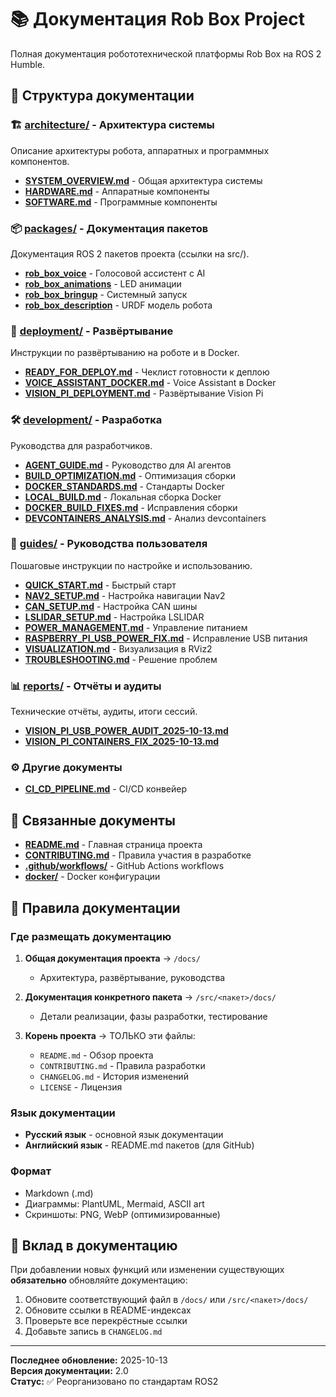 # 📚 Документация Rob Box Project

Полная документация робототехнической платформы Rob Box на ROS 2 Humble.

## 📂 Структура документации

### 🏗️ [architecture/](architecture/) - Архитектура системы
Описание архитектуры робота, аппаратных и программных компонентов.

- [**SYSTEM_OVERVIEW.md**](architecture/SYSTEM_OVERVIEW.md) - Общая архитектура системы
- [**HARDWARE.md**](architecture/HARDWARE.md) - Аппаратные компоненты
- [**SOFTWARE.md**](architecture/SOFTWARE.md) - Программные компоненты

### 📦 [packages/](packages/) - Документация пакетов
Документация ROS 2 пакетов проекта (ссылки на src/).

- [**rob_box_voice**](../src/rob_box_voice/README.md) - Голосовой ассистент с AI
- [**rob_box_animations**](../src/rob_box_animations/README.md) - LED анимации
- [**rob_box_bringup**](../src/rob_box_bringup/) - Системный запуск
- [**rob_box_description**](../src/rob_box_description/) - URDF модель робота

### 🚀 [deployment/](deployment/) - Развёртывание
Инструкции по развёртыванию на роботе и в Docker.

- [**READY_FOR_DEPLOY.md**](deployment/READY_FOR_DEPLOY.md) - Чеклист готовности к деплою
- [**VOICE_ASSISTANT_DOCKER.md**](deployment/VOICE_ASSISTANT_DOCKER.md) - Voice Assistant в Docker
- [**VISION_PI_DEPLOYMENT.md**](deployment/VISION_PI_DEPLOYMENT.md) - Развёртывание Vision Pi

### 🛠️ [development/](development/) - Разработка
Руководства для разработчиков.

- [**AGENT_GUIDE.md**](development/AGENT_GUIDE.md) - Руководство для AI агентов
- [**BUILD_OPTIMIZATION.md**](development/BUILD_OPTIMIZATION.md) - Оптимизация сборки
- [**DOCKER_STANDARDS.md**](development/DOCKER_STANDARDS.md) - Стандарты Docker
- [**LOCAL_BUILD.md**](development/LOCAL_BUILD.md) - Локальная сборка Docker
- [**DOCKER_BUILD_FIXES.md**](development/DOCKER_BUILD_FIXES.md) - Исправления сборки
- [**DEVCONTAINERS_ANALYSIS.md**](development/DEVCONTAINERS_ANALYSIS.md) - Анализ devcontainers

### 📖 [guides/](guides/) - Руководства пользователя
Пошаговые инструкции по настройке и использованию.

- [**QUICK_START.md**](guides/QUICK_START.md) - Быстрый старт
- [**NAV2_SETUP.md**](guides/NAV2_SETUP.md) - Настройка навигации Nav2
- [**CAN_SETUP.md**](guides/CAN_SETUP.md) - Настройка CAN шины
- [**LSLIDAR_SETUP.md**](guides/LSLIDAR_SETUP.md) - Настройка LSLIDAR
- [**POWER_MANAGEMENT.md**](guides/POWER_MANAGEMENT.md) - Управление питанием
- [**RASPBERRY_PI_USB_POWER_FIX.md**](guides/RASPBERRY_PI_USB_POWER_FIX.md) - Исправление USB питания
- [**VISUALIZATION.md**](guides/VISUALIZATION.md) - Визуализация в RViz2
- [**TROUBLESHOOTING.md**](guides/TROUBLESHOOTING.md) - Решение проблем

### 📊 [reports/](reports/) - Отчёты и аудиты
Технические отчёты, аудиты, итоги сессий.

- [**VISION_PI_USB_POWER_AUDIT_2025-10-13.md**](reports/VISION_PI_USB_POWER_AUDIT_2025-10-13.md)
- [**VISION_PI_CONTAINERS_FIX_2025-10-13.md**](reports/VISION_PI_CONTAINERS_FIX_2025-10-13.md)

### ⚙️ Другие документы

- [**CI_CD_PIPELINE.md**](CI_CD_PIPELINE.md) - CI/CD конвейер

## 🔗 Связанные документы

- [**README.md**](../README.md) - Главная страница проекта
- [**CONTRIBUTING.md**](../../../CONTRIBUTING.md) - Правила участия в разработке
- [**.github/workflows/**](../.github/workflows/) - GitHub Actions workflows
- [**docker/**](../docker/) - Docker конфигурации

## 📝 Правила документации

### Где размещать документацию

1. **Общая документация проекта** → `/docs/`
   - Архитектура, развёртывание, руководства

2. **Документация конкретного пакета** → `/src/<пакет>/docs/`
   - Детали реализации, фазы разработки, тестирование

3. **Корень проекта** → ТОЛЬКО эти файлы:
   - `README.md` - Обзор проекта
   - `CONTRIBUTING.md` - Правила разработки
   - `CHANGELOG.md` - История изменений
   - `LICENSE` - Лицензия

### Язык документации

- **Русский язык** - основной язык документации
- **Английский язык** - README.md пакетов (для GitHub)

### Формат

- Markdown (.md)
- Диаграммы: PlantUML, Mermaid, ASCII art
- Скриншоты: PNG, WebP (оптимизированные)

## 🤝 Вклад в документацию

При добавлении новых функций или изменении существующих **обязательно** обновляйте документацию:

1. Обновите соответствующий файл в `/docs/` или `/src/<пакет>/docs/`
2. Обновите ссылки в README-индексах
3. Проверьте все перекрёстные ссылки
4. Добавьте запись в `CHANGELOG.md`

---

**Последнее обновление:** 2025-10-13  
**Версия документации:** 2.0  
**Статус:** ✅ Реорганизовано по стандартам ROS2
